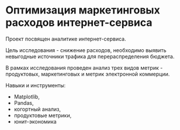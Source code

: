 # Оптимизация маркетинговых расходов интернет-сервиса

Проект посвящен аналитике интернет-сервиса.

Цель исследования - снижение расходов, необходимо выявить невыгодные источники трафика для перераспределения бюджета.

В рамках исследования проведен анализ трех видов метрик - продуктовых, маркетинговых и метрик электронной коммерции.


Навыки и инструменты:
- Matplotlib,
- Pandas,
- когортный анализ,
- продуктовые метрики,
- юнит-экономика
